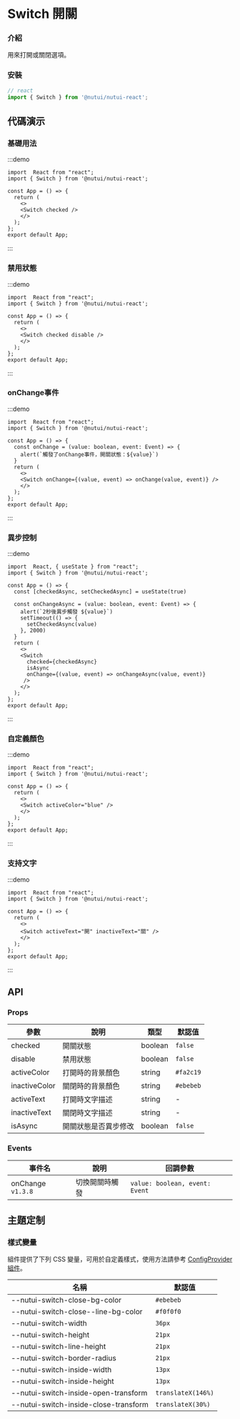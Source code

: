#  Switch 開關

### 介紹

用來打開或關閉選項。

### 安裝

```ts
// react
import { Switch } from '@nutui/nutui-react';
```

## 代碼演示

### 基礎用法

:::demo
```tsx
import  React from "react";
import { Switch } from '@nutui/nutui-react';

const App = () => {
  return ( 
    <>   
    <Switch checked />
    </>
  );
};  
export default App;

```
:::


### 禁用狀態

:::demo
```tsx
import  React from "react";
import { Switch } from '@nutui/nutui-react';

const App = () => {
  return ( 
    <>   
    <Switch checked disable />
    </>
  );
};  
export default App;

```
:::

### onChange事件

:::demo
```tsx
import  React from "react";
import { Switch } from '@nutui/nutui-react';

const App = () => {
  const onChange = (value: boolean, event: Event) => {
    alert(`觸發了onChange事件，開關狀態：${value}`)
  }
  return ( 
    <>   
    <Switch onChange={(value, event) => onChange(value, event)} />
    </>
  );
};  
export default App;

```
:::
### 異步控制

:::demo
```tsx
import  React, { useState } from "react";
import { Switch } from '@nutui/nutui-react';

const App = () => {
  const [checkedAsync, setCheckedAsync] = useState(true)
  
  const onChangeAsync = (value: boolean, event: Event) => {
    alert(`2秒後異步觸發 ${value}`)
    setTimeout(() => {
      setCheckedAsync(value)
    }, 2000)
  }
  return ( 
    <>   
    <Switch
      checked={checkedAsync}
      isAsync
      onChange={(value, event) => onChangeAsync(value, event)}
     />
    </>
  );
};  
export default App;

```
:::
### 自定義顏色

:::demo
```tsx
import  React from "react";
import { Switch } from '@nutui/nutui-react';

const App = () => {
  return ( 
    <>   
    <Switch activeColor="blue" />
    </>
  );
};  
export default App;

```
:::
### 支持文字

:::demo
```tsx
import  React from "react";
import { Switch } from '@nutui/nutui-react';

const App = () => {
  return ( 
    <>   
    <Switch activeText="開" inactiveText="關" />
    </>
  );
};  
export default App;

```
:::




## API

### Props

| 參數           | 說明             | 類型    | 默認值                |
|----------------|------------------|---------|-----------------------|
| checked        | 開關狀態         | boolean | `false`               |
| disable        | 禁用狀態         | boolean | `false`               |
| activeColor   | 打開時的背景顏色 | string  | `#fa2c19`    |
| inactiveColor | 關閉時的背景顏色 | string  | `#ebebeb` |
| activeText    | 打開時文字描述   | string  | -                     |
| inactiveText  | 關閉時文字描述   | string  | -                     |
| isAsync  | 開關狀態是否異步修改   | boolean  | `false`                     |


### Events

| 事件名 | 說明           | 回調參數                      |
|--------|----------------|-------------------------------|
| onChange `v1.3.8`| 切換開關時觸發 | `value: boolean, event: Event` |


## 主題定制

### 樣式變量

組件提供了下列 CSS 變量，可用於自定義樣式，使用方法請參考 [ConfigProvider 組件](#/zh-CN/component/configprovider)。

| 名稱 | 默認值 |
| --- | --- |
| --nutui-switch-close-bg-color | `#ebebeb` |
| --nutui-switch-close--line-bg-color | `#f0f0f0` |
| --nutui-switch-width | `36px` |
| --nutui-switch-height | `21px` |
| --nutui-switch-line-height | `21px` |
| --nutui-switch-border-radius | `21px` |
| --nutui-switch-inside-width | `13px` |
| --nutui-switch-inside-height | `13px` |
| --nutui-switch-inside-open-transform | `translateX(146%)` |
| --nutui-switch-inside-close-transform | `translateX(30%)` |